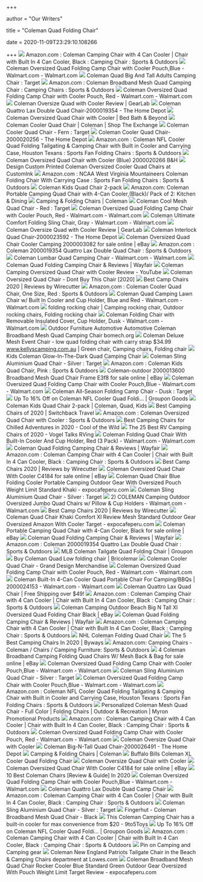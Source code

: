 +++
        
author = "Our Writers"
        
title = "Coleman Quad Folding Chair"
        
date = 2020-11-09T23:29:10.108266
        
+++
[ ![](https://images-na.ssl-images-amazon.com/images/I/81zzDnLOXmL._AC_SL1500_.jpg)](https://images-na.ssl-images-amazon.com/images/I/81zzDnLOXmL._AC_SL1500_.jpg) Amazon.com : Coleman Camping Chair with 4 Can Cooler | Chair with Built In  4 Can Cooler, Black : Camping Chair : Sports & Outdoors
[ ![](https://i5.walmartimages.com/asr/6e7e7486-1b93-4411-9790-936d96b418a0_1.46415cb5fe93e65c3ffefca93cbb8159.jpeg)](https://i5.walmartimages.com/asr/6e7e7486-1b93-4411-9790-936d96b418a0_1.46415cb5fe93e65c3ffefca93cbb8159.jpeg) Coleman Oversized Quad Folding Camp Chair with Cooler Pouch,Blue -  Walmart.com - Walmart.com
[ ![](https://target.scene7.com/is/image/Target/GUEST_c73f2a06-06f1-4129-bcb4-5d9669c0e6f5?wid=488&hei=488&fmt=pjpeg)](https://target.scene7.com/is/image/Target/GUEST_c73f2a06-06f1-4129-bcb4-5d9669c0e6f5?wid=488&hei=488&fmt=pjpeg) Coleman Quad Big And Tall Adults Camping Chair : Target
[ ![](https://images-na.ssl-images-amazon.com/images/I/71X8adLx6oL._AC_SL1500_.jpg)](https://images-na.ssl-images-amazon.com/images/I/71X8adLx6oL._AC_SL1500_.jpg) Amazon.com : Coleman Broadband Mesh Quad Camping Chair : Camping Chairs :  Sports & Outdoors
[ ![](https://i5.walmartimages.com/asr/afb4ce38-7054-4ed4-9527-d5c4518e77c4_1.a3a1eb434843ea66f9a46bc81c083b12.jpeg)](https://i5.walmartimages.com/asr/afb4ce38-7054-4ed4-9527-d5c4518e77c4_1.a3a1eb434843ea66f9a46bc81c083b12.jpeg) Coleman Oversized Quad Folding Camp Chair with Cooler Pouch, Red -  Walmart.com - Walmart.com
[ ![](https://outdoorgearlab-mvnab3pwrvp3t0.stackpathdns.com/photos/15/76/279075_4846_L.jpg)](https://outdoorgearlab-mvnab3pwrvp3t0.stackpathdns.com/photos/15/76/279075_4846_L.jpg) Coleman Oversize Quad with Cooler Review | GearLab
[ ![](https://images.homedepot-static.com/productImages/d62b5618-f7bb-4a51-b4f1-29a8caa5e748/svn/green-coleman-camping-chairs-2000019354-64_1000.jpg)](https://images.homedepot-static.com/productImages/d62b5618-f7bb-4a51-b4f1-29a8caa5e748/svn/green-coleman-camping-chairs-2000019354-64_1000.jpg) Coleman Quattro Lax Double Quad Chair-2000019354 - The Home Depot
[ ![](https://b3h2.scene7.com/is/image/BedBathandBeyond/9630363303646m?$690$&wid=690&hei=690)](https://b3h2.scene7.com/is/image/BedBathandBeyond/9630363303646m?$690$&wid=690&hei=690) Coleman Oversized Quad Chair with Cooler | Bed Bath & Beyond
[ ![](https://www.shopmyexchange.com/products/images/xlarge/7527644_1207.jpg)](https://www.shopmyexchange.com/products/images/xlarge/7527644_1207.jpg) Coleman Cooler Quad Chair | Coleman | Shop The Exchange
[ ![](https://target.scene7.com/is/image/Target/GUEST_86d1894b-4af3-4b6b-a773-a6e538250c40?wid=488&hei=488&fmt=pjpeg)](https://target.scene7.com/is/image/Target/GUEST_86d1894b-4af3-4b6b-a773-a6e538250c40?wid=488&hei=488&fmt=pjpeg) Coleman Cooler Quad Chair - Fern : Target
[ ![](https://images.homedepot-static.com/productImages/90da0af4-0174-4447-97a5-3726bcbd4278/svn/black-coleman-camping-chairs-2000020256-64_600.jpg)](https://images.homedepot-static.com/productImages/90da0af4-0174-4447-97a5-3726bcbd4278/svn/black-coleman-camping-chairs-2000020256-64_600.jpg) Coleman Cooler Quad Chair-2000020256 - The Home Depot
[ ![](https://images-na.ssl-images-amazon.com/images/I/71DnLeVwcHL._AC_SX425_.jpg)](https://images-na.ssl-images-amazon.com/images/I/71DnLeVwcHL._AC_SX425_.jpg) Amazon.com : Coleman NFL Cooler Quad Folding Tailgating & Camping Chair  with Built in Cooler and Carrying Case, Houston Texans : Sports Fan Folding  Chairs : Sports & Outdoors
[ ![](https://static.bhphoto.com/images/images2500x2500/1451916408_1185385.jpg)](https://static.bhphoto.com/images/images2500x2500/1451916408_1185385.jpg) Coleman Oversized Quad Chair with Cooler (Blue) 2000020266 B&H
[ ![](https://mms-images-prod.imgix.net/mms/images/catalog/acf2a8e958c1222a073f64bc26bd2e21/styles/283500/catalog_detail_image_large.jpg?ixlib=rails-2.1.4&w=700&h=700&fit=fill&bg=ffffff&dpr=1&q=60&fm=pjpg&auto=compress&trim=auto&trimmd=0)](https://mms-images-prod.imgix.net/mms/images/catalog/acf2a8e958c1222a073f64bc26bd2e21/styles/283500/catalog_detail_image_large.jpg?ixlib=rails-2.1.4&w=700&h=700&fit=fill&bg=ffffff&dpr=1&q=60&fm=pjpg&auto=compress&trim=auto&trimmd=0) Design Custom Printed Coleman Oversized Cooler Quad Chairs at CustomInk
[ ![](https://images-na.ssl-images-amazon.com/images/I/71uSo7JvJ%2BL._AC_SY550_.jpg)](https://images-na.ssl-images-amazon.com/images/I/71uSo7JvJ%2BL._AC_SY550_.jpg) Amazon.com : NCAA West Virginia Mountaineers Coleman Folding Chair With  Carrying Case : Sports Fan Folding Chairs : Sports & Outdoors
[ ![](https://images.costco-static.com/ImageDelivery/imageService?profileId=12026540&imageId=100509493-847__1&recipeName=350)](https://images.costco-static.com/ImageDelivery/imageService?profileId=12026540&imageId=100509493-847__1&recipeName=350) Coleman Kids Quad Chair 2-pack
[ ![](https://images-na.ssl-images-amazon.com/images/I/61o7f2bgIoL._AC_SL1500_.jpg)](https://images-na.ssl-images-amazon.com/images/I/61o7f2bgIoL._AC_SL1500_.jpg) Amazon.com: Coleman Portable Camping Quad Chair with 4-Can Cooler,(Black)/  Pack of 2: Kitchen & Dining
[ ![](https://s7d1.scene7.com/is/image/Coleman/2000020293_Hero?wid=400&hei=400)](https://s7d1.scene7.com/is/image/Coleman/2000020293_Hero?wid=400&hei=400) Camping & Folding Chairs | Coleman
[ ![](https://target.scene7.com/is/image/Target/GUEST_ef2dbeb0-0fb5-40a2-92d0-98ca3ef107da?wid=488&hei=488&fmt=pjpeg)](https://target.scene7.com/is/image/Target/GUEST_ef2dbeb0-0fb5-40a2-92d0-98ca3ef107da?wid=488&hei=488&fmt=pjpeg) Coleman Cool Mesh Quad Chair - Red : Target
[ ![](https://i5.walmartimages.com/asr/d0c385a5-f035-4751-9bf0-b95c3a0d01d8_1.696bb1694e0f3b86402460342c27bb2e.jpeg)](https://i5.walmartimages.com/asr/d0c385a5-f035-4751-9bf0-b95c3a0d01d8_1.696bb1694e0f3b86402460342c27bb2e.jpeg) Coleman Oversized Quad Folding Camp Chair with Cooler Pouch, Red -  Walmart.com - Walmart.com
[ ![](https://i5.walmartimages.com/asr/0b1c9643-c154-4501-950e-3797a33f235c_1.0f9b90421344fb80fa149d7daf9fc2d6.jpeg?odnWidth=612&odnHeight=612&odnBg=ffffff)](https://i5.walmartimages.com/asr/0b1c9643-c154-4501-950e-3797a33f235c_1.0f9b90421344fb80fa149d7daf9fc2d6.jpeg?odnWidth=612&odnHeight=612&odnBg=ffffff) Coleman Ultimate Comfort Folding Sling Chair, Gray - Walmart.com -  Walmart.com
[ ![](https://outdoorgearlab-mvnab3pwrvp3t0.stackpathdns.com/photos/13/39/255455_5951_L.jpg)](https://outdoorgearlab-mvnab3pwrvp3t0.stackpathdns.com/photos/13/39/255455_5951_L.jpg) Coleman Oversize Quad with Cooler Review | GearLab
[ ![](https://images.homedepot-static.com/productImages/f2b1e9bb-575f-4ae7-b7f0-17c7f35cfbb3/svn/blue-coleman-camping-chairs-2000023592-64_1000.jpg)](https://images.homedepot-static.com/productImages/f2b1e9bb-575f-4ae7-b7f0-17c7f35cfbb3/svn/blue-coleman-camping-chairs-2000023592-64_1000.jpg) Coleman Interlock Quad Chair-2000023592 - The Home Depot
[ ![](https://i.ebayimg.com/images/g/MCoAAOSwdzNdAXXJ/s-l640.jpg)](https://i.ebayimg.com/images/g/MCoAAOSwdzNdAXXJ/s-l640.jpg) Coleman Oversized Quad Chair Cooler Camping 2000003082 for sale online |  eBay
[ ![](https://images-na.ssl-images-amazon.com/images/I/81xbwK3y%2BdL._AC_SX679_.jpg)](https://images-na.ssl-images-amazon.com/images/I/81xbwK3y%2BdL._AC_SX679_.jpg) Amazon.com : Coleman 2000019354 Quattro Lax Double Quad Chair : Sports &  Outdoors
[ ![](https://i5.walmartimages.com/asr/9d164b51-b3d0-4b5e-beb3-a1f69ef0d453_1.c49ea3e1c542240649fd2e44e5db3d17.jpeg)](https://i5.walmartimages.com/asr/9d164b51-b3d0-4b5e-beb3-a1f69ef0d453_1.c49ea3e1c542240649fd2e44e5db3d17.jpeg) Coleman Lumbar Quad Camping Chair - Walmart.com - Walmart.com
[ ![](https://secure.img1-fg.wfcdn.com/im/70728650/compr-r85/2973/29737686/quad-folding-camping-chair.jpg)](https://secure.img1-fg.wfcdn.com/im/70728650/compr-r85/2973/29737686/quad-folding-camping-chair.jpg) Coleman Quad Folding Camping Chair & Reviews | Wayfair
[ ![](https://i.ytimg.com/vi/GIuln3dPC8M/hqdefault.jpg)](https://i.ytimg.com/vi/GIuln3dPC8M/hqdefault.jpg) Coleman Camping Oversized Quad Chair with Cooler Review - YouTube
[ ![](https://dontbuythischair.com/wp-content/uploads/2018/04/coleman-cooler-quad-portable-camping-chair-review-1.jpg)](https://dontbuythischair.com/wp-content/uploads/2018/04/coleman-cooler-quad-portable-camping-chair-review-1.jpg) Coleman Oversized Quad Chair - Dont Buy This Chair [2020]
[ ![](https://cdn.thewirecutter.com/wp-content/uploads/2017/08/camping-chairs-2x1-fullres-28-600x300.jpg)](https://cdn.thewirecutter.com/wp-content/uploads/2017/08/camping-chairs-2x1-fullres-28-600x300.jpg) Best Camp Chairs 2020 | Reviews by Wirecutter
[ ![](https://images-na.ssl-images-amazon.com/images/I/61O%2BQlcAx2L._AC_SX425_.jpg)](https://images-na.ssl-images-amazon.com/images/I/61O%2BQlcAx2L._AC_SX425_.jpg) Amazon.com : Coleman Cooler Quad Chair, One Size, Red : Sports & Outdoors
[ ![](https://i5.walmartimages.com/asr/23fe2b7b-3d46-44d4-90ac-dd37147e792e_1.1d8f207f2132dad65bf7647a4e7f4749.jpeg)](https://i5.walmartimages.com/asr/23fe2b7b-3d46-44d4-90ac-dd37147e792e_1.1d8f207f2132dad65bf7647a4e7f4749.jpeg) Coleman Quad Camping Lawn Chair w/ Built In Cooler and Cup Holder, Blue and  Red - Walmart.com - Walmart.com
[ ![](https://i.pinimg.com/originals/c2/90/af/c290af54beef1a6e23bdb76a231e4892.jpg)](https://i.pinimg.com/originals/c2/90/af/c290af54beef1a6e23bdb76a231e4892.jpg) folding rocking chair | Camping rocking chair, Outdoor rocking chairs,  Folding rocking chair
[ ![](https://i5.walmartimages.com/asr/c4b0f4ef-e32d-4741-a72c-f87b02d23c79_2.aa41382c508885d1550cf308aa60c0d0.jpeg)](https://i5.walmartimages.com/asr/c4b0f4ef-e32d-4741-a72c-f87b02d23c79_2.aa41382c508885d1550cf308aa60c0d0.jpeg) Coleman Folding Chair with Removable Insulated Cover, Cup Holder, Dusk -  Walmart.com - Walmart.com
[ ![](https://www.csuohio.edu/sites/default/files/advrec-campingchair.jpg)](https://www.csuohio.edu/sites/default/files/advrec-campingchair.jpg) Outdoor Furniture Automotive Automotive Coleman Broadband Mesh Quad Camping  Chair bomech.org
[ ![](https://i.pinimg.com/originals/32/c3/ee/32c3ee32a507d221e02566a242e9dbde.jpg)](https://i.pinimg.com/originals/32/c3/ee/32c3ee32a507d221e02566a242e9dbde.jpg) Coleman Deluxe Mesh Event Chair - low quad folding chair with carry strap  $34.99 www.kellyscamping.com.au | Green chair, Camping chairs, Folding chair
[ ![](https://media.kohlsimg.com/is/image/kohls/2510148_Teal?wid=600&hei=600&op_sharpen=1)](https://media.kohlsimg.com/is/image/kohls/2510148_Teal?wid=600&hei=600&op_sharpen=1) Kids Coleman Glow-In-The-Dark Quad Camping Chair
[ ![](https://target.scene7.com/is/image/Target/GUEST_85edfd4e-992d-4324-a835-a170495c98d7?wid=488&hei=488&fmt=pjpeg)](https://target.scene7.com/is/image/Target/GUEST_85edfd4e-992d-4324-a835-a170495c98d7?wid=488&hei=488&fmt=pjpeg) Coleman Sling Aluminium Quad Chair - Silver : Target
[ ![](https://m.media-amazon.com/images/S/aplus-media/vc/0eab5e17-5286-4496-a570-cdd6264bc38d._CR0,0,970,300_PT0_SX970__.jpg)](https://m.media-amazon.com/images/S/aplus-media/vc/0eab5e17-5286-4496-a570-cdd6264bc38d._CR0,0,970,300_PT0_SX970__.jpg) Amazon.com : Coleman Kids Quad Chair, Pink : Sports & Outdoors
[ ![](https://i.ebayimg.com/images/g/BGMAAOSwL4xfE6jv/s-l640.jpg)](https://i.ebayimg.com/images/g/BGMAAOSwL4xfE6jv/s-l640.jpg) Coleman-outdoor 2000013600 Broadband Mesh Quad Chair Frame E3f8 for sale  online | eBay
[ ![](https://i5.walmartimages.com/asr/e0bc38c1-52e5-43b0-8c3a-83aaad9fe484_1.6341e87cf4cfdcacc84b746407748506.jpeg)](https://i5.walmartimages.com/asr/e0bc38c1-52e5-43b0-8c3a-83aaad9fe484_1.6341e87cf4cfdcacc84b746407748506.jpeg) Coleman Oversized Quad Folding Camp Chair with Cooler Pouch,Blue -  Walmart.com - Walmart.com
[ ![](https://target.scene7.com/is/image/Target/GUEST_9dc869fd-524a-47ca-87b4-86236385e6b0?wid=488&hei=488&fmt=pjpeg)](https://target.scene7.com/is/image/Target/GUEST_9dc869fd-524a-47ca-87b4-86236385e6b0?wid=488&hei=488&fmt=pjpeg) Coleman All-Season Folding Camp Chair - Dusk : Target
[ ![](https://img.grouponcdn.com/stores/2W749YFzGRSvi5JVrxkhBaNZPcMo/storespi13251483-2500x1500/v1/sc600x600.jpg)](https://img.grouponcdn.com/stores/2W749YFzGRSvi5JVrxkhBaNZPcMo/storespi13251483-2500x1500/v1/sc600x600.jpg) Up To 16% Off on Coleman NFL Cooler Quad Foldi... | Groupon Goods
[ ![](https://i.pinimg.com/originals/4c/93/91/4c939108082a57061cc6a449f2598866.png)](https://i.pinimg.com/originals/4c/93/91/4c939108082a57061cc6a449f2598866.png) Coleman Kids Quad Chair 2-pack | Coleman, Quad, Kids
[ ![](https://www.switchbacktravel.com/sites/default/files/image_fields/field_imgs_inline/Camping%20chair%20%28height%29.jpg)](https://www.switchbacktravel.com/sites/default/files/image_fields/field_imgs_inline/Camping%20chair%20%28height%29.jpg) Best Camping Chairs of 2020 | Switchback Travel
[ ![](https://images-na.ssl-images-amazon.com/images/I/51YtdesqKDL._AC_SY450_.jpg)](https://images-na.ssl-images-amazon.com/images/I/51YtdesqKDL._AC_SY450_.jpg) Amazon.com : Coleman Oversized Quad Chair with Cooler : Sports & Outdoors
[ ![](https://cdn.coolofthewild.com/wp-content/uploads/2017/02/Coleman-Oversized-Quad-Chair-with-Cooler.jpg)](https://cdn.coolofthewild.com/wp-content/uploads/2017/02/Coleman-Oversized-Quad-Chair-with-Cooler.jpg) Best Camping Chairs for Chilled Adventures in 2020 - Cool of the Wild
[ ![](https://vogeltalksrving.com/wp-content/uploads/2020/08/Coleman-Portable-Camping-Quad-Chair.jpg)](https://vogeltalksrving.com/wp-content/uploads/2020/08/Coleman-Portable-Camping-Quad-Chair.jpg) The 25 Best RV Camping Chairs of 2020 - Vogel Talks RVing
[ ![](https://i5.walmartimages.com/asr/2e04fe95-d640-425a-be02-2d0f7d5f99bd_1.ec22f5145cdd75285053978a9f6fa5cb.jpeg)](https://i5.walmartimages.com/asr/2e04fe95-d640-425a-be02-2d0f7d5f99bd_1.ec22f5145cdd75285053978a9f6fa5cb.jpeg) Coleman Folding Quad Chair With Built-In Cooler And Cup Holder, Red (3  Pack) - Walmart.com - Walmart.com
[ ![](https://secure.img1-fg.wfcdn.com/im/75392549/resize-h800-w800%5Ecompr-r85/6409/64090267/Quad+Folding+Camping+Chair.jpg)](https://secure.img1-fg.wfcdn.com/im/75392549/resize-h800-w800%5Ecompr-r85/6409/64090267/Quad+Folding+Camping+Chair.jpg) Coleman Quad Folding Camping Chair & Reviews | Wayfair
[ ![](https://m.media-amazon.com/images/S/aplus-media/vc/27817d62-628f-4ec9-a8f7-213ad40a03b8._CR0,0,970,300_PT0_SX970__.jpg)](https://m.media-amazon.com/images/S/aplus-media/vc/27817d62-628f-4ec9-a8f7-213ad40a03b8._CR0,0,970,300_PT0_SX970__.jpg) Amazon.com : Coleman Camping Chair with 4 Can Cooler | Chair with Built In  4 Can Cooler, Black : Camping Chair : Sports & Outdoors
[ ![](https://cdn.thewirecutter.com/wp-content/uploads/2019/05/portable-outdoor-chairs-coleman-oversized-quad-chair-with-cooler-lowres-70.jpg)](https://cdn.thewirecutter.com/wp-content/uploads/2019/05/portable-outdoor-chairs-coleman-oversized-quad-chair-with-cooler-lowres-70.jpg) Best Camp Chairs 2020 | Reviews by Wirecutter
[ ![](https://i.ebayimg.com/images/g/uHMAAOSwGWxfkG-d/s-l640.jpg)](https://i.ebayimg.com/images/g/uHMAAOSwGWxfkG-d/s-l640.jpg) Coleman Oversized Quad Chair With Cooler C4184 for sale online | eBay
[ ![](https://www.expocafeperu.com/w/2019/12/coleman-quad-chair-blue-coleman-quad-folding-chair-coleman-quad-chair-cooler-coleman-portable-camping-quad-chair.jpg)](https://www.expocafeperu.com/w/2019/12/coleman-quad-chair-blue-coleman-quad-folding-chair-coleman-quad-chair-cooler-coleman-portable-camping-quad-chair.jpg) Coleman Quad Chair Blue Folding Cooler Portable Camping Outdoor Gear With  Oversized Pouch Weight Limit Standard Khaki - expocafeperu.com
[ ![](https://smedia.webcollage.net/rwvfp/wc/cp/1528907706798_b65a541c-a82c-4a4f-a57a-a2398b6d0315/module/coleman/_cp/products/1519420154349/tab-c196b5e1-13b7-406a-bfab-b8c620f241f8/e733339d-2c87-4749-9ca4-ac7d3154df8c.jpg.w240.jpg)](https://smedia.webcollage.net/rwvfp/wc/cp/1528907706798_b65a541c-a82c-4a4f-a57a-a2398b6d0315/module/coleman/_cp/products/1519420154349/tab-c196b5e1-13b7-406a-bfab-b8c620f241f8/e733339d-2c87-4749-9ca4-ac7d3154df8c.jpg.w240.jpg) Coleman Sling Aluminium Quad Chair - Silver : Target
[ ![](https://i5.walmartimages.com/asr/dc4c4d48-f24d-446a-aabf-9fb51ce4bc6c_1.4d5134049894ed5389d900816218a1c6.jpeg)](https://i5.walmartimages.com/asr/dc4c4d48-f24d-446a-aabf-9fb51ce4bc6c_1.4d5134049894ed5389d900816218a1c6.jpeg) 2) COLEMAN Camping Outdoor Oversized Jumbo Quad Chairs w/ Pillow & Cup  Holders - Walmart.com - Walmart.com
[ ![](https://d1b5h9psu9yexj.cloudfront.net/16125/REI-Camp-Chair---Kids---_20180907-190137_full.jpg)](https://d1b5h9psu9yexj.cloudfront.net/16125/REI-Camp-Chair---Kids---_20180907-190137_full.jpg) Best Camp Chairs 2020 | Reviews by Wirecutter
[ ![](https://www.expocafeperu.com/w/2019/12/coleman-quad-chair-khaki-coleman-comfort-xl-quad-chair-review-coleman-xl-mesh-quad-chair-coleman-standard-quad-chair-khaki.jpg)](https://www.expocafeperu.com/w/2019/12/coleman-quad-chair-khaki-coleman-comfort-xl-quad-chair-review-coleman-xl-mesh-quad-chair-coleman-standard-quad-chair-khaki.jpg) Coleman Quad Chair Khaki Comfort Xl Review Mesh Standard Outdoor Gear  Oversized Amazon With Cooler Target - expocafeperu.com
[ ![](https://i.ebayimg.com/images/g/OVsAAOSwJlRe8wji/s-l1600.jpg)](https://i.ebayimg.com/images/g/OVsAAOSwJlRe8wji/s-l1600.jpg) Coleman Portable Camping Quad Chair with 4-Can Cooler, Black for sale  online | eBay
[ ![](https://secure.img1-fg.wfcdn.com/im/32147114/resize-h800-w800%5Ecompr-r85/6409/64090262/Quad+Folding+Camping+Chair.jpg)](https://secure.img1-fg.wfcdn.com/im/32147114/resize-h800-w800%5Ecompr-r85/6409/64090262/Quad+Folding+Camping+Chair.jpg) Coleman Quad Folding Camping Chair & Reviews | Wayfair
[ ![](https://images-na.ssl-images-amazon.com/images/I/81tTvj8eEUL._AC_SL1500_.jpg)](https://images-na.ssl-images-amazon.com/images/I/81tTvj8eEUL._AC_SL1500_.jpg) Amazon.com : Coleman 2000019354 Quattro Lax Double Quad Chair : Sports &  Outdoors
[ ![](https://img.grouponcdn.com/deal/2YCvMkk2mr3t5MqedRMDhjH5fto9/2Y-960x576/v1/c700x420.jpg)](https://img.grouponcdn.com/deal/2YCvMkk2mr3t5MqedRMDhjH5fto9/2Y-960x576/v1/c700x420.jpg) MLB Coleman Tailgate Quad Folding Chair | Groupon
[ ![](https://www.bricolemar.com/uk/17718-thickbox_default/coleman-quad-low-folding-chair.jpg)](https://www.bricolemar.com/uk/17718-thickbox_default/coleman-quad-low-folding-chair.jpg)  Buy Coleman Quad Low folding chair | Bricolemar
[ ![](https://store.granddesignrv.com/spree/products/789/original/228002_Cooler_Quad_Chair_Grand_Designfront.jpg?1572450392)](https://store.granddesignrv.com/spree/products/789/original/228002_Cooler_Quad_Chair_Grand_Designfront.jpg?1572450392) Coleman Cooler Quad Chair - Grand Design Merchandise
[ ![](https://i5.walmartimages.com/asr/8f78da96-35c4-4386-850e-69595d2040db_1.51f5d398988539ac03b42041c26eaf4c.jpeg)](https://i5.walmartimages.com/asr/8f78da96-35c4-4386-850e-69595d2040db_1.51f5d398988539ac03b42041c26eaf4c.jpeg) Coleman Oversized Quad Folding Camp Chair with Cooler Pouch, Red -  Walmart.com - Walmart.com
[ ![](https://i5.walmartimages.com/asr/0292b750-23dd-4dd8-80c4-ddac58dd8e83_1.0c92558cd2ccaec41bf5eb13c8a7a361.jpeg)](https://i5.walmartimages.com/asr/0292b750-23dd-4dd8-80c4-ddac58dd8e83_1.0c92558cd2ccaec41bf5eb13c8a7a361.jpeg) Coleman Built-In 4-Can Cooler Quad Portable Chair For Camping/BBQs |  2000024153 - Walmart.com - Walmart.com
[ ![](https://op2.0ps.us/365-365-ffffff/opplanet-coleman-quattro-lax-quad-chair-2000019192-main.jpg)](https://op2.0ps.us/365-365-ffffff/opplanet-coleman-quattro-lax-quad-chair-2000019192-main.jpg) Coleman Quattro Lax Quad Chair | Free Shipping over $49!
[ ![](https://images-na.ssl-images-amazon.com/images/I/91mF7ujGzeL._AC_UL320_SR264,320_.jpg)](https://images-na.ssl-images-amazon.com/images/I/91mF7ujGzeL._AC_UL320_SR264,320_.jpg) Amazon.com : Coleman Camping Chair with 4 Can Cooler | Chair with Built In  4 Can Cooler, Black : Camping Chair : Sports & Outdoors
[ ![](https://i.ebayimg.com/images/g/v60AAOSweLZe4K8r/s-l300.png)](https://i.ebayimg.com/images/g/v60AAOSweLZe4K8r/s-l300.png) Coleman Camping Outdoor Beach Big N Tall Xl Oversized Quad Folding Chair  Black | eBay
[ ![](https://secure.img1-fg.wfcdn.com/im/20796201/resize-h800-w800%5Ecompr-r85/6409/64090263/Quad+Folding+Camping+Chair.jpg)](https://secure.img1-fg.wfcdn.com/im/20796201/resize-h800-w800%5Ecompr-r85/6409/64090263/Quad+Folding+Camping+Chair.jpg) Coleman Quad Folding Camping Chair & Reviews | Wayfair
[ ![](https://m.media-amazon.com/images/S/aplus-media/vc/115de61e-ac69-49af-98a9-77bb1bddef10._CR0,0,300,600_PT0_SX150__.jpg)](https://m.media-amazon.com/images/S/aplus-media/vc/115de61e-ac69-49af-98a9-77bb1bddef10._CR0,0,300,600_PT0_SX150__.jpg) Amazon.com : Coleman Camping Chair with 4 Can Cooler | Chair with Built In  4 Can Cooler, Black : Camping Chair : Sports & Outdoors
[ ![](https://cdn3.volusion.com/qhfgu.nqxry/v/vspfiles/photos/09874105111-2.jpg?v-cache=1601233433)](https://cdn3.volusion.com/qhfgu.nqxry/v/vspfiles/photos/09874105111-2.jpg?v-cache=1601233433) NHL Coleman Folding Quad Chair
[ ![](https://www.byways.org/wp-content/uploads/2019/02/Coleman-Camping-Chair-1.png)](https://www.byways.org/wp-content/uploads/2019/02/Coleman-Camping-Chair-1.png) The 5 Best Camping Chairs In 2020 | Byways
[ ![](https://m.media-amazon.com/images/I/61vkh169F7L._AC_UL320_.jpg)](https://m.media-amazon.com/images/I/61vkh169F7L._AC_UL320_.jpg) Amazon.com: Camping Chairs - Coleman / Chairs / Camping Furniture: Sports &  Outdoors
[ ![](https://i.ebayimg.com/images/g/MzwAAOSwYatezT7h/s-l1600.jpg)](https://i.ebayimg.com/images/g/MzwAAOSwYatezT7h/s-l1600.jpg) 4 Coleman Broadband Camping Folding Quad Chairs W/ Mesh Back & Bag for sale  online | eBay
[ ![](https://i5.walmartimages.com/dfw/6e29e393-65c9/k2-_ed572982-9554-467c-94ce-c31c831bba52.v1.jpg)](https://i5.walmartimages.com/dfw/6e29e393-65c9/k2-_ed572982-9554-467c-94ce-c31c831bba52.v1.jpg) Coleman Oversized Quad Folding Camp Chair with Cooler Pouch,Blue -  Walmart.com - Walmart.com
[ ![](https://smedia.webcollage.net/rwvfp/wc/cp/1528907706798_b65a541c-a82c-4a4f-a57a-a2398b6d0315/module/coleman/_cp/products/1519420154349/tab-c196b5e1-13b7-406a-bfab-b8c620f241f8/d41039ad-352b-4d87-9cc4-1d192b3ecb2f.jpg.w240.jpg)](https://smedia.webcollage.net/rwvfp/wc/cp/1528907706798_b65a541c-a82c-4a4f-a57a-a2398b6d0315/module/coleman/_cp/products/1519420154349/tab-c196b5e1-13b7-406a-bfab-b8c620f241f8/d41039ad-352b-4d87-9cc4-1d192b3ecb2f.jpg.w240.jpg) Coleman Sling Aluminium Quad Chair - Silver : Target
[ ![](https://i5.walmartimages.com/asr/aaf6ec73-1483-4174-84f3-546501c6c5d6_1.48614bb4c3158d5f7b4efe1b191a5972.jpeg)](https://i5.walmartimages.com/asr/aaf6ec73-1483-4174-84f3-546501c6c5d6_1.48614bb4c3158d5f7b4efe1b191a5972.jpeg) Coleman Oversized Quad Folding Camp Chair with Cooler Pouch,Blue -  Walmart.com - Walmart.com
[ ![](https://images-na.ssl-images-amazon.com/images/I/81NRxb5j3LL._AC_UL160_SR160,160_.jpg)](https://images-na.ssl-images-amazon.com/images/I/81NRxb5j3LL._AC_UL160_SR160,160_.jpg) Amazon.com : Coleman NFL Cooler Quad Folding Tailgating & Camping Chair  with Built in Cooler and Carrying Case, Houston Texans : Sports Fan Folding  Chairs : Sports & Outdoors
[ ![](https://www.myron.com/static/productimages/GLOBAL/main/enlarged/COLEMANMSHQDCH~ROYAL0001_enlarged.jpg)](https://www.myron.com/static/productimages/GLOBAL/main/enlarged/COLEMANMSHQDCH~ROYAL0001_enlarged.jpg) Personalized Coleman Mesh Quad Chair - Full Color | Folding Chairs |  Outdoor & Recreation | Myron Promotional Products
[ ![](https://images-na.ssl-images-amazon.com/images/I/81NQly%2BmCRL._AC_UL320_SR264,320_.jpg)](https://images-na.ssl-images-amazon.com/images/I/81NQly%2BmCRL._AC_UL320_SR264,320_.jpg) Amazon.com : Coleman Camping Chair with 4 Can Cooler | Chair with Built In  4 Can Cooler, Black : Camping Chair : Sports & Outdoors
[ ![](https://i5.walmartimages.com/asr/2edd0cbb-b62b-402a-9d0a-dca207bcaf93_1.75db395ae62e2a7a166ad8b098084399.jpeg)](https://i5.walmartimages.com/asr/2edd0cbb-b62b-402a-9d0a-dca207bcaf93_1.75db395ae62e2a7a166ad8b098084399.jpeg) Coleman Oversized Quad Folding Camp Chair with Cooler Pouch, Red -  Walmart.com - Walmart.com
[ ![](https://media.kohlsimg.com/is/image/kohls/4147920?wid=300&hei=300&op_sharpen=1)](https://media.kohlsimg.com/is/image/kohls/4147920?wid=300&hei=300&op_sharpen=1) Coleman Oversize Quad Chair with Cooler
[ ![](https://images.homedepot-static.com/productImages/57e00711-9341-4864-b7a0-9d96ceae3f46/svn/blue-coleman-camping-chairs-2000026491-66_600.jpg)](https://images.homedepot-static.com/productImages/57e00711-9341-4864-b7a0-9d96ceae3f46/svn/blue-coleman-camping-chairs-2000026491-66_600.jpg) Coleman Big-N-Tall Quad Chair-2000026491 - The Home Depot
[ ![](https://s7d1.scene7.com/is/image/Coleman/2000033697?wid=400&hei=400)](https://s7d1.scene7.com/is/image/Coleman/2000033697?wid=400&hei=400) Camping & Folding Chairs | Coleman
[ ![](http://images.billsground.com/buffalo-bills-coleman-xl-cooler-quad-folding.jpg)](http://images.billsground.com/buffalo-bills-coleman-xl-cooler-quad-folding.jpg) Buffalo Bills Coleman XL Cooler Quad Folding Chair
[ ![](https://media.kohlsimg.com/is/image/kohls/4147927_Multi?wid=300&hei=300&op_sharpen=1)](https://media.kohlsimg.com/is/image/kohls/4147927_Multi?wid=300&hei=300&op_sharpen=1) Coleman Oversize Quad Chair with Cooler
[ ![](https://i.ebayimg.com/images/g/nfkAAOSwBL9fnRcl/s-l225.jpg)](https://i.ebayimg.com/images/g/nfkAAOSwBL9fnRcl/s-l225.jpg) Coleman Oversized Quad Chair With Cooler C4184 for sale online | eBay
[ ![](https://portablebeasts.com/wp-content/uploads/2019/07/2-COLEMAN-ComfortSmart-Suspension-Camping-Folding-Chairs-With-Mesh-Back-Bag-e1564147760113-1024x675.jpg)](https://portablebeasts.com/wp-content/uploads/2019/07/2-COLEMAN-ComfortSmart-Suspension-Camping-Folding-Chairs-With-Mesh-Back-Bag-e1564147760113-1024x675.jpg) 10 Best Coleman Chairs [Review & Guide] In 2020
[ ![](https://i5.walmartimages.com/dfw/6e29e393-cbc3/k2-_13f5e8e5-1f9e-4709-9b54-0fdc85069738.v1.jpg)](https://i5.walmartimages.com/dfw/6e29e393-cbc3/k2-_13f5e8e5-1f9e-4709-9b54-0fdc85069738.v1.jpg) Coleman Oversized Quad Folding Camp Chair with Cooler Pouch,Blue -  Walmart.com - Walmart.com
[ ![](https://media.kohlsimg.com/is/image/kohls/3734807?wid=300&hei=300&op_sharpen=1)](https://media.kohlsimg.com/is/image/kohls/3734807?wid=300&hei=300&op_sharpen=1) Coleman Quattro Lax Double Quad Camp Chair
[ ![](https://images-na.ssl-images-amazon.com/images/I/91J3-9-ehwL._AC_UL320_SR264,320_.jpg)](https://images-na.ssl-images-amazon.com/images/I/91J3-9-ehwL._AC_UL320_SR264,320_.jpg) Amazon.com : Coleman Camping Chair with 4 Can Cooler | Chair with Built In  4 Can Cooler, Black : Camping Chair : Sports & Outdoors
[ ![](https://smedia.webcollage.net/rwvfp/wc/cp/1528907706798_b65a541c-a82c-4a4f-a57a-a2398b6d0315/module/coleman/_cp/products/1519420154349/tab-ecdbba89-600b-43ab-baf8-b2e059fe8691/5a1bbe1f-5838-4d93-9c41-5cb7d8c461d8.jpg.w1920.jpg)](https://smedia.webcollage.net/rwvfp/wc/cp/1528907706798_b65a541c-a82c-4a4f-a57a-a2398b6d0315/module/coleman/_cp/products/1519420154349/tab-ecdbba89-600b-43ab-baf8-b2e059fe8691/5a1bbe1f-5838-4d93-9c41-5cb7d8c461d8.jpg.w1920.jpg) Coleman Sling Aluminium Quad Chair - Silver : Target
[ ![](https://a248.e.akamai.net/f/248/9086/10h/origin-d5.scene7.com/is/image/bluestembrands/4NLUD50000010_VA_999?scl=1)](https://a248.e.akamai.net/f/248/9086/10h/origin-d5.scene7.com/is/image/bluestembrands/4NLUD50000010_VA_999?scl=1) Fingerhut - Coleman Broadband Mesh Quad Chair - Black
[ ![](https://9to5toys.com/wp-content/uploads/sites/5/2019/04/coleman-portable-camping-quad-chair.jpg)](https://9to5toys.com/wp-content/uploads/sites/5/2019/04/coleman-portable-camping-quad-chair.jpg) This Coleman Camping Chair has a built-in cooler for max convenience from  $20 - 9to5Toys
[ ![](https://img.grouponcdn.com/stores/2W749YFzGRSvi5JVrxkhBaNZPcMo/storespi13251483-2500x1500/v1/c700x420.jpg)](https://img.grouponcdn.com/stores/2W749YFzGRSvi5JVrxkhBaNZPcMo/storespi13251483-2500x1500/v1/c700x420.jpg) Up To 16% Off on Coleman NFL Cooler Quad Foldi... | Groupon Goods
[ ![](https://images-na.ssl-images-amazon.com/images/I/71ZvqJCRSOL._AC_UL320_SR276,320_.jpg)](https://images-na.ssl-images-amazon.com/images/I/71ZvqJCRSOL._AC_UL320_SR276,320_.jpg) Amazon.com : Coleman Camping Chair with 4 Can Cooler | Chair with Built In  4 Can Cooler, Black : Camping Chair : Sports & Outdoors
[ ![](https://i.pinimg.com/originals/3e/4e/b9/3e4eb9666548e34e3269cafc4ec54ea3.png)](https://i.pinimg.com/originals/3e/4e/b9/3e4eb9666548e34e3269cafc4ec54ea3.png) Pin on Camping and Camping gear
[ ![](https://mobileimages.lowes.com/product/converted/715099/715099277164.jpg?size=lg)](https://mobileimages.lowes.com/product/converted/715099/715099277164.jpg?size=lg) Coleman New England Patriots Tailgate Chair in the Beach & Camping Chairs  department at Lowes.com
[ ![](https://www.expocafeperu.com/w/2019/12/coleman-broadband-mesh-quad-chair-coleman-quad-chair-rocker-coleman-cooler-quad-chair-blue-coleman-standard-quad-chair-green.jpg)](https://www.expocafeperu.com/w/2019/12/coleman-broadband-mesh-quad-chair-coleman-quad-chair-rocker-coleman-cooler-quad-chair-blue-coleman-standard-quad-chair-green.jpg) Coleman Broadband Mesh Quad Chair Rocker Cooler Blue Standard Green Outdoor  Gear Oversized With Pouch Weight Limit Target Review - expocafeperu.com
